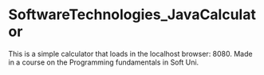 # SoftwareTechnologies_JavaCalculator
This is a simple calculator that loads in the localhost browser: 8080.
Made in a course on the Programming fundamentals in Soft Uni.
